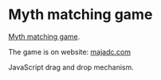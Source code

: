 # Myth matching game

[Myth matching game](https://majadc.github.io/myth-matching-game/).

The game is on website: [majadc.com](https://majadc.com/myth-matching-game)

JavaScript drag and drop mechanism.
